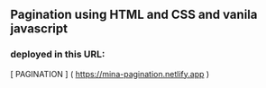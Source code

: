 ## Pagination using HTML and CSS and vanila javascript

### deployed in this URL:

[ PAGINATION ] ( https://mina-pagination.netlify.app )
